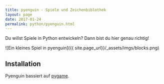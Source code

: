 ```yaml
---
title: pyenguin - Spiele und Zeichenbiblothek
layout: page
date: 2017-01-24
permalink: python/pyenguin.html
---
```


Du willst Spiele in Python entwickeln? Dann bist du hier genau richtig!

![Ein kleines Spiel in pyenguin]({{ site.page_url}}/_assets/imgs/blocks.png)

## Installation

Pyenguin bassiert auf [pygame](http://www.pygame.org).

